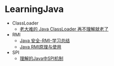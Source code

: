 # LearningJava

- ClassLoader
  - [老大难的 Java ClassLoader 再不理解就老了](https://juejin.im/post/6844903729435508750#heading-7)
- RMI
  - [Java 安全-RMI-学习总结](https://paper.seebug.org/1251/)
  - [Java RMI原理与使用](https://www.mi1k7ea.com/2019/09/01/Java-RMI%E5%8E%9F%E7%90%86%E4%B8%8E%E4%BD%BF%E7%94%A8/)
- SPI
  - [理解的Java中SPI机制](https://juejin.im/post/6844903679431016456)
